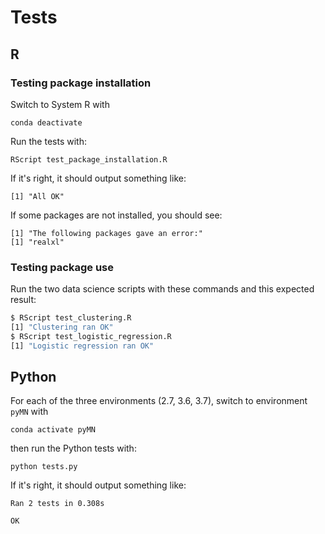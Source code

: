 
# Tests

## R

### Testing package installation

Switch to System R with 

```
conda deactivate
```

Run the tests with:

```
RScript test_package_installation.R
```

If it's right, it should output something like:

```
[1] "All OK"
```

If some packages are not installed, you should see:

```
[1] "The following packages gave an error:"
[1] "realxl"
```

### Testing package use

Run the two data science scripts with these commands and this expected result:

```bash
$ RScript test_clustering.R 
[1] "Clustering ran OK"
$ RScript test_logistic_regression.R 
[1] "Logistic regression ran OK"
```

## Python

For each of the three environments (2.7, 3.6, 3.7), switch to environment `pyMN`
with

```
conda activate pyMN
```

then run the Python tests with:

```
python tests.py
```

If it's right, it should output something like:

```
Ran 2 tests in 0.308s

OK
```

